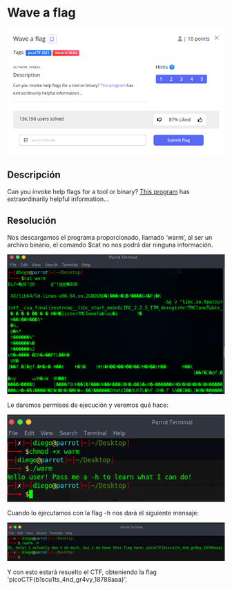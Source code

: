 # Wave a flag
![Descripcion del CTF](img/description.png)

## Descripción
Can you invoke help flags for a tool or binary? [This program](https://mercury.picoctf.net/static/a00f554b16385d9970dae424f66ee1ab/warm) has extraordinarily helpful information...

## Resolución
Nos descargamos el programa proporcionado, llamado ‘warm’, al ser un archivo binario, el comando $cat no nos podrá dar ninguna información.

![Consola](img/console1.png)

Le daremos permisos de ejecución y veremos qué hace:

![Consola](img/console2.png)

Cuando lo ejecutamos con la flag -h nos dará el siguiente mensaje:

![Consola](img/console3.png)

Y con esto estará resuelto el CTF, obteniendo la flag 'picoCTF{b1scu1ts_4nd_gr4vy_18788aaa}'.
